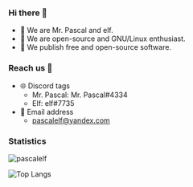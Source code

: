 ### Hi there 👋

- 💼 We are Mr. Pascal and elf.
- 🐧 We are open-source and GNU/Linux enthusiast.
- 🙈 We publish free and open-source software.

### Reach us 📨

- 🌐 Discord tags
     - Mr. Pascal: Mr. Pascal#4334
     - Elf: elf#7735
- 📧 Email address
     - pascalelf@yandex.com

### Statistics

![pascalelf](https://github-readme-stats.vercel.app/api?username=pascalelf&theme=default&show_icons=true)

![Top Langs](https://github-readme-stats.vercel.app/api/top-langs/?username=pascalelf&layout=compact)
 
<!--
**pascalelf/pascalelf** is a ✨ _special_ ✨ repository because its `README.md` (this file) appears on your GitHub profile.

Here are some ideas to get you started:

- 🔭 I’m currently working on ...
- 🌱 I’m currently learning ...
- 👯 I’m looking to collaborate on ...
- 🤔 I’m looking for help with ...
- 💬 Ask me about ...
- 📫 How to reach me: ...
- 😄 Pronouns: ...
- ⚡ Fun fact: ...
-->

